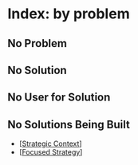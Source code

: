 # Index: by problem

## No Problem

## No Solution

## No User for Solution

## No Solutions Being Built

- [[Strategic Context]]
- [[Focused Strategy]]

[//begin]: # "Autogenerated link references for markdown compatibility"
[Strategic Context]: strategic-context "Strategic Context"
[Focused Strategy]: focused-strategy "Focused Strategy"
[//end]: # "Autogenerated link references"